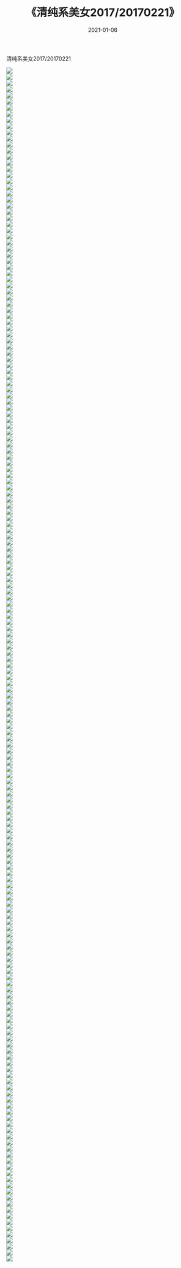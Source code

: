 ﻿---
layout: post
title:  《清纯系美女2017/20170221》
date:   2021-01-06
img: http://pic.660000.xyz/1:/清纯系美女/2017/20170221/000.jpg
categories: [美女, 清纯, 唯美]
---

清纯系美女2017/20170221

 ![](http://pic.660000.xyz/1:/清纯系美女/2017/20170221/001.png) <br>![](http://pic.660000.xyz/1:/清纯系美女/2017/20170221/002.png) <br>![](http://pic.660000.xyz/1:/清纯系美女/2017/20170221/003.png) <br>![](http://pic.660000.xyz/1:/清纯系美女/2017/20170221/004.png) <br>![](http://pic.660000.xyz/1:/清纯系美女/2017/20170221/005.png) <br>![](http://pic.660000.xyz/1:/清纯系美女/2017/20170221/006.png) <br>![](http://pic.660000.xyz/1:/清纯系美女/2017/20170221/007.png) <br>![](http://pic.660000.xyz/1:/清纯系美女/2017/20170221/008.png) <br>![](http://pic.660000.xyz/1:/清纯系美女/2017/20170221/009.png) <br>![](http://pic.660000.xyz/1:/清纯系美女/2017/20170221/010.png) <br>![](http://pic.660000.xyz/1:/清纯系美女/2017/20170221/011.png) <br>![](http://pic.660000.xyz/1:/清纯系美女/2017/20170221/012.png) <br>![](http://pic.660000.xyz/1:/清纯系美女/2017/20170221/013.png) <br>![](http://pic.660000.xyz/1:/清纯系美女/2017/20170221/014.png) <br>![](http://pic.660000.xyz/1:/清纯系美女/2017/20170221/015.png) <br>![](http://pic.660000.xyz/1:/清纯系美女/2017/20170221/016.png) <br>![](http://pic.660000.xyz/1:/清纯系美女/2017/20170221/017.png) <br>![](http://pic.660000.xyz/1:/清纯系美女/2017/20170221/018.png) <br>![](http://pic.660000.xyz/1:/清纯系美女/2017/20170221/019.png) <br>![](http://pic.660000.xyz/1:/清纯系美女/2017/20170221/020.png) <br>![](http://pic.660000.xyz/1:/清纯系美女/2017/20170221/021.png) <br>![](http://pic.660000.xyz/1:/清纯系美女/2017/20170221/022.png) <br>![](http://pic.660000.xyz/1:/清纯系美女/2017/20170221/023.png) <br>![](http://pic.660000.xyz/1:/清纯系美女/2017/20170221/024.png) <br>![](http://pic.660000.xyz/1:/清纯系美女/2017/20170221/025.png) <br>![](http://pic.660000.xyz/1:/清纯系美女/2017/20170221/026.png) <br>![](http://pic.660000.xyz/1:/清纯系美女/2017/20170221/027.png) <br>![](http://pic.660000.xyz/1:/清纯系美女/2017/20170221/028.png) <br>![](http://pic.660000.xyz/1:/清纯系美女/2017/20170221/029.png) <br>![](http://pic.660000.xyz/1:/清纯系美女/2017/20170221/030.png) <br>![](http://pic.660000.xyz/1:/清纯系美女/2017/20170221/031.png) <br>![](http://pic.660000.xyz/1:/清纯系美女/2017/20170221/032.png) <br>![](http://pic.660000.xyz/1:/清纯系美女/2017/20170221/033.png) <br>![](http://pic.660000.xyz/1:/清纯系美女/2017/20170221/034.png) <br>![](http://pic.660000.xyz/1:/清纯系美女/2017/20170221/035.png) <br>![](http://pic.660000.xyz/1:/清纯系美女/2017/20170221/036.png) <br>![](http://pic.660000.xyz/1:/清纯系美女/2017/20170221/037.png) <br>![](http://pic.660000.xyz/1:/清纯系美女/2017/20170221/038.png) <br>![](http://pic.660000.xyz/1:/清纯系美女/2017/20170221/039.png) <br>![](http://pic.660000.xyz/1:/清纯系美女/2017/20170221/040.png) <br>![](http://pic.660000.xyz/1:/清纯系美女/2017/20170221/041.png) <br>![](http://pic.660000.xyz/1:/清纯系美女/2017/20170221/042.png) <br>![](http://pic.660000.xyz/1:/清纯系美女/2017/20170221/043.png) <br>![](http://pic.660000.xyz/1:/清纯系美女/2017/20170221/044.png) <br>![](http://pic.660000.xyz/1:/清纯系美女/2017/20170221/045.png) <br>![](http://pic.660000.xyz/1:/清纯系美女/2017/20170221/046.png) <br>![](http://pic.660000.xyz/1:/清纯系美女/2017/20170221/047.png) <br>![](http://pic.660000.xyz/1:/清纯系美女/2017/20170221/048.png) <br>![](http://pic.660000.xyz/1:/清纯系美女/2017/20170221/049.png) <br>![](http://pic.660000.xyz/1:/清纯系美女/2017/20170221/050.png) <br>![](http://pic.660000.xyz/1:/清纯系美女/2017/20170221/051.png) <br>![](http://pic.660000.xyz/1:/清纯系美女/2017/20170221/052.png) <br>![](http://pic.660000.xyz/1:/清纯系美女/2017/20170221/053.png) <br>![](http://pic.660000.xyz/1:/清纯系美女/2017/20170221/054.png) <br>![](http://pic.660000.xyz/1:/清纯系美女/2017/20170221/055.png) <br>![](http://pic.660000.xyz/1:/清纯系美女/2017/20170221/056.png) <br>![](http://pic.660000.xyz/1:/清纯系美女/2017/20170221/057.png) <br>![](http://pic.660000.xyz/1:/清纯系美女/2017/20170221/058.png) <br>![](http://pic.660000.xyz/1:/清纯系美女/2017/20170221/059.png) <br>![](http://pic.660000.xyz/1:/清纯系美女/2017/20170221/060.png) <br>![](http://pic.660000.xyz/1:/清纯系美女/2017/20170221/061.png) <br>![](http://pic.660000.xyz/1:/清纯系美女/2017/20170221/062.png) <br>![](http://pic.660000.xyz/1:/清纯系美女/2017/20170221/063.png) <br>![](http://pic.660000.xyz/1:/清纯系美女/2017/20170221/064.png) <br>![](http://pic.660000.xyz/1:/清纯系美女/2017/20170221/065.png) <br>![](http://pic.660000.xyz/1:/清纯系美女/2017/20170221/066.png) <br>![](http://pic.660000.xyz/1:/清纯系美女/2017/20170221/067.png) <br>![](http://pic.660000.xyz/1:/清纯系美女/2017/20170221/068.png) <br>![](http://pic.660000.xyz/1:/清纯系美女/2017/20170221/069.png) <br>![](http://pic.660000.xyz/1:/清纯系美女/2017/20170221/070.png) <br>![](http://pic.660000.xyz/1:/清纯系美女/2017/20170221/071.png) <br>![](http://pic.660000.xyz/1:/清纯系美女/2017/20170221/072.png) <br>![](http://pic.660000.xyz/1:/清纯系美女/2017/20170221/073.png) <br>![](http://pic.660000.xyz/1:/清纯系美女/2017/20170221/074.png) <br>![](http://pic.660000.xyz/1:/清纯系美女/2017/20170221/075.png) <br>![](http://pic.660000.xyz/1:/清纯系美女/2017/20170221/076.png) <br>![](http://pic.660000.xyz/1:/清纯系美女/2017/20170221/077.png) <br>![](http://pic.660000.xyz/1:/清纯系美女/2017/20170221/078.png) <br>![](http://pic.660000.xyz/1:/清纯系美女/2017/20170221/079.png) <br>![](http://pic.660000.xyz/1:/清纯系美女/2017/20170221/080.png) <br>![](http://pic.660000.xyz/1:/清纯系美女/2017/20170221/081.png) <br>![](http://pic.660000.xyz/1:/清纯系美女/2017/20170221/082.png) <br>![](http://pic.660000.xyz/1:/清纯系美女/2017/20170221/083.png) <br>![](http://pic.660000.xyz/1:/清纯系美女/2017/20170221/084.png) <br>![](http://pic.660000.xyz/1:/清纯系美女/2017/20170221/085.png) <br>![](http://pic.660000.xyz/1:/清纯系美女/2017/20170221/086.png) <br>![](http://pic.660000.xyz/1:/清纯系美女/2017/20170221/087.png) <br>![](http://pic.660000.xyz/1:/清纯系美女/2017/20170221/088.png) <br>![](http://pic.660000.xyz/1:/清纯系美女/2017/20170221/089.png) <br>![](http://pic.660000.xyz/1:/清纯系美女/2017/20170221/090.png) <br>![](http://pic.660000.xyz/1:/清纯系美女/2017/20170221/091.png) <br>![](http://pic.660000.xyz/1:/清纯系美女/2017/20170221/092.png) <br>![](http://pic.660000.xyz/1:/清纯系美女/2017/20170221/093.png) <br>![](http://pic.660000.xyz/1:/清纯系美女/2017/20170221/094.png) <br>![](http://pic.660000.xyz/1:/清纯系美女/2017/20170221/095.png) <br>![](http://pic.660000.xyz/1:/清纯系美女/2017/20170221/096.png) <br>![](http://pic.660000.xyz/1:/清纯系美女/2017/20170221/097.png) <br>![](http://pic.660000.xyz/1:/清纯系美女/2017/20170221/098.png) <br>![](http://pic.660000.xyz/1:/清纯系美女/2017/20170221/099.png) <br>![](http://pic.660000.xyz/1:/清纯系美女/2017/20170221/100.png) <br>![](http://pic.660000.xyz/1:/清纯系美女/2017/20170221/101.png) <br>![](http://pic.660000.xyz/1:/清纯系美女/2017/20170221/102.png) <br>![](http://pic.660000.xyz/1:/清纯系美女/2017/20170221/103.png) <br>![](http://pic.660000.xyz/1:/清纯系美女/2017/20170221/104.png) <br>![](http://pic.660000.xyz/1:/清纯系美女/2017/20170221/105.png) <br>![](http://pic.660000.xyz/1:/清纯系美女/2017/20170221/106.png) <br>![](http://pic.660000.xyz/1:/清纯系美女/2017/20170221/107.png) <br>![](http://pic.660000.xyz/1:/清纯系美女/2017/20170221/108.png) <br>![](http://pic.660000.xyz/1:/清纯系美女/2017/20170221/109.png) <br>![](http://pic.660000.xyz/1:/清纯系美女/2017/20170221/110.png) <br>![](http://pic.660000.xyz/1:/清纯系美女/2017/20170221/111.png) <br>![](http://pic.660000.xyz/1:/清纯系美女/2017/20170221/112.png) <br>![](http://pic.660000.xyz/1:/清纯系美女/2017/20170221/113.png) <br>![](http://pic.660000.xyz/1:/清纯系美女/2017/20170221/114.png) <br>![](http://pic.660000.xyz/1:/清纯系美女/2017/20170221/115.png) <br>![](http://pic.660000.xyz/1:/清纯系美女/2017/20170221/116.png) <br>![](http://pic.660000.xyz/1:/清纯系美女/2017/20170221/117.png) <br>![](http://pic.660000.xyz/1:/清纯系美女/2017/20170221/118.png) <br>![](http://pic.660000.xyz/1:/清纯系美女/2017/20170221/119.png) <br>![](http://pic.660000.xyz/1:/清纯系美女/2017/20170221/120.png) <br>![](http://pic.660000.xyz/1:/清纯系美女/2017/20170221/121.png) <br>![](http://pic.660000.xyz/1:/清纯系美女/2017/20170221/122.png) <br>![](http://pic.660000.xyz/1:/清纯系美女/2017/20170221/123.png) <br>![](http://pic.660000.xyz/1:/清纯系美女/2017/20170221/124.png) <br>![](http://pic.660000.xyz/1:/清纯系美女/2017/20170221/125.png) <br>![](http://pic.660000.xyz/1:/清纯系美女/2017/20170221/126.png) <br>![](http://pic.660000.xyz/1:/清纯系美女/2017/20170221/127.png) <br>![](http://pic.660000.xyz/1:/清纯系美女/2017/20170221/128.png) <br>![](http://pic.660000.xyz/1:/清纯系美女/2017/20170221/129.png) <br>![](http://pic.660000.xyz/1:/清纯系美女/2017/20170221/130.png) <br>![](http://pic.660000.xyz/1:/清纯系美女/2017/20170221/131.png) <br>![](http://pic.660000.xyz/1:/清纯系美女/2017/20170221/132.png) <br>![](http://pic.660000.xyz/1:/清纯系美女/2017/20170221/133.png) <br>![](http://pic.660000.xyz/1:/清纯系美女/2017/20170221/134.png) <br>![](http://pic.660000.xyz/1:/清纯系美女/2017/20170221/135.png) <br>![](http://pic.660000.xyz/1:/清纯系美女/2017/20170221/136.png) <br>![](http://pic.660000.xyz/1:/清纯系美女/2017/20170221/137.png) <br>![](http://pic.660000.xyz/1:/清纯系美女/2017/20170221/138.png) <br>![](http://pic.660000.xyz/1:/清纯系美女/2017/20170221/139.png) <br>![](http://pic.660000.xyz/1:/清纯系美女/2017/20170221/140.png) <br>![](http://pic.660000.xyz/1:/清纯系美女/2017/20170221/141.png) <br>![](http://pic.660000.xyz/1:/清纯系美女/2017/20170221/142.png) <br>![](http://pic.660000.xyz/1:/清纯系美女/2017/20170221/143.png) <br>![](http://pic.660000.xyz/1:/清纯系美女/2017/20170221/144.png) <br>![](http://pic.660000.xyz/1:/清纯系美女/2017/20170221/145.png) <br>![](http://pic.660000.xyz/1:/清纯系美女/2017/20170221/146.png) <br>![](http://pic.660000.xyz/1:/清纯系美女/2017/20170221/147.png) <br>![](http://pic.660000.xyz/1:/清纯系美女/2017/20170221/148.png) <br>![](http://pic.660000.xyz/1:/清纯系美女/2017/20170221/149.png) <br>![](http://pic.660000.xyz/1:/清纯系美女/2017/20170221/150.png) <br>![](http://pic.660000.xyz/1:/清纯系美女/2017/20170221/151.png) <br>![](http://pic.660000.xyz/1:/清纯系美女/2017/20170221/152.png) <br>![](http://pic.660000.xyz/1:/清纯系美女/2017/20170221/153.png) <br>![](http://pic.660000.xyz/1:/清纯系美女/2017/20170221/154.png) <br>![](http://pic.660000.xyz/1:/清纯系美女/2017/20170221/155.png) <br>![](http://pic.660000.xyz/1:/清纯系美女/2017/20170221/156.png) <br>![](http://pic.660000.xyz/1:/清纯系美女/2017/20170221/157.png) <br>![](http://pic.660000.xyz/1:/清纯系美女/2017/20170221/158.png) <br>![](http://pic.660000.xyz/1:/清纯系美女/2017/20170221/159.png) <br>![](http://pic.660000.xyz/1:/清纯系美女/2017/20170221/160.png) <br>![](http://pic.660000.xyz/1:/清纯系美女/2017/20170221/161.png) <br>![](http://pic.660000.xyz/1:/清纯系美女/2017/20170221/162.png) <br>![](http://pic.660000.xyz/1:/清纯系美女/2017/20170221/163.png) <br>![](http://pic.660000.xyz/1:/清纯系美女/2017/20170221/164.png) <br>![](http://pic.660000.xyz/1:/清纯系美女/2017/20170221/165.png) <br>![](http://pic.660000.xyz/1:/清纯系美女/2017/20170221/166.png) <br>![](http://pic.660000.xyz/1:/清纯系美女/2017/20170221/167.png) <br>![](http://pic.660000.xyz/1:/清纯系美女/2017/20170221/168.png) <br>![](http://pic.660000.xyz/1:/清纯系美女/2017/20170221/169.png) <br>![](http://pic.660000.xyz/1:/清纯系美女/2017/20170221/170.png) <br>![](http://pic.660000.xyz/1:/清纯系美女/2017/20170221/171.png) <br>![](http://pic.660000.xyz/1:/清纯系美女/2017/20170221/172.png) <br>![](http://pic.660000.xyz/1:/清纯系美女/2017/20170221/173.png) <br>![](http://pic.660000.xyz/1:/清纯系美女/2017/20170221/174.png) <br>![](http://pic.660000.xyz/1:/清纯系美女/2017/20170221/175.png) <br>![](http://pic.660000.xyz/1:/清纯系美女/2017/20170221/176.png) <br>![](http://pic.660000.xyz/1:/清纯系美女/2017/20170221/177.png) <br>![](http://pic.660000.xyz/1:/清纯系美女/2017/20170221/178.png) <br>![](http://pic.660000.xyz/1:/清纯系美女/2017/20170221/179.png) <br>![](http://pic.660000.xyz/1:/清纯系美女/2017/20170221/180.png) <br>![](http://pic.660000.xyz/1:/清纯系美女/2017/20170221/181.png) <br>![](http://pic.660000.xyz/1:/清纯系美女/2017/20170221/182.png) <br>![](http://pic.660000.xyz/1:/清纯系美女/2017/20170221/183.png) <br>![](http://pic.660000.xyz/1:/清纯系美女/2017/20170221/184.png) <br>![](http://pic.660000.xyz/1:/清纯系美女/2017/20170221/185.png) <br>![](http://pic.660000.xyz/1:/清纯系美女/2017/20170221/186.png) <br>![](http://pic.660000.xyz/1:/清纯系美女/2017/20170221/187.png) <br>![](http://pic.660000.xyz/1:/清纯系美女/2017/20170221/188.png) <br>![](http://pic.660000.xyz/1:/清纯系美女/2017/20170221/189.png) <br>![](http://pic.660000.xyz/1:/清纯系美女/2017/20170221/190.png) <br>![](http://pic.660000.xyz/1:/清纯系美女/2017/20170221/191.png) <br>![](http://pic.660000.xyz/1:/清纯系美女/2017/20170221/192.png) <br>![](http://pic.660000.xyz/1:/清纯系美女/2017/20170221/193.png) <br>![](http://pic.660000.xyz/1:/清纯系美女/2017/20170221/194.png) <br>![](http://pic.660000.xyz/1:/清纯系美女/2017/20170221/195.png) <br>